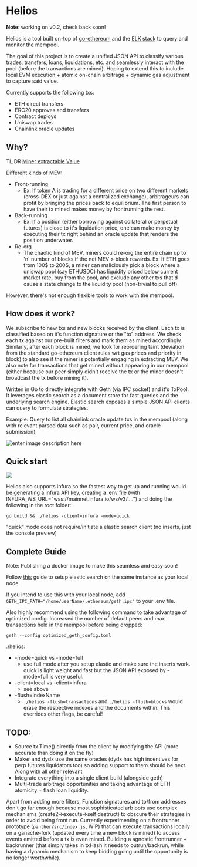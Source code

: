 # Helios

**Note**: working on v0.2, check back soon!

Helios is a tool built on-top of [go-ethereum](https://github.com/ethereum/go-ethereum) and the [ELK stack](https://www.elastic.co/what-is/elk-stack) to query and monitor the mempool. 

The goal of this project is to create a unified JSON API to classify various trades, transfers, loans, liquidations, etc. and seamlessly interact with the pool (before the transactions are mined). Hoping to extend this to include local EVM execution + atomic on-chain arbitrage + dynamic gas adjustment to capture said value. 


Currently supports the following txs: 
* ETH direct transfers
* ERC20 approves and transfers
* Contract deploys
* Uniswap trades
* Chainlink oracle updates


## Why?
TL;DR [Miner extractable Value](https://arxiv.org/abs/1904.05234)

Different kinds of MEV: 
* Front-running
	* Ex: If token A is trading for a different price on two different markets (cross-DEX or just against a centralized exchange), arbitrageurs can profit by bringing the prices back to equilibrium. The first person to have their tx mined makes money by frontrunning the rest. 
* Back-running
	* Ex: If a position (either borrowing against collateral or perpetual futures) is close to it's liquidation price, one can make money by executing their tx right behind an oracle update that renders the position underwater. 
* Re-org
	* The chaotic kind of MEV, miners could re-org the entire chain up to 'n' number of blocks if the net MEV > block rewards. Ex: If ETH goes from 100$ to 200$, a miner can maliciously pick a block where a uniswap pool (say ETHUSDC) has liquidity priced below current market rate, buy from the pool, and exclude any other txs that'd cause a state change to the liquidity pool (non-trivial to pull off). 

However, there's not enough flexible tools to work with the mempool. 
## How does it work?
We subscribe to new txs and new blocks received by the client. Each tx is classified based on it's function signature or the "to" address. We check each tx against our pre-built filters and mark them as mined accordingly. Similarly, after each block is mined, we look for reordering taint (deviation from the standard go-ethereum client rules wrt gas prices and priority in block) to also see if the miner is potentially engaging in extracting MEV. We also note for transactions that get mined without appearing in our mempool (either because our peer simply didn't receive the tx or the miner doesn't broadcast the tx before mining it). 

Written in Go to directly integrate with Geth (via IPC socket) and it's TxPool. It leverages elastic search as a document store for fast queries and the underlying search engine. Elastic search exposes a simple JSON API clients can query to formulate strategies. 

Example: Query to list all chainlink oracle update txs in the mempool (along with relevant parsed data such as pair, current price, and oracle submission) 

![enter image description here](https://i.imgur.com/KToewcG.png)
## Quick start

![](helios.gif)

Helios also supports infura so the fastest way to get up and running would be generating a infura API key, creating a .env file (with INFURA_WS_URL="wss://mainnet.infura.io/ws/v3/....") and doing the following in the root folder: 
	
`go build && ./helios -client=infura -mode=quick`

"quick" mode does not require/initiate a elastic search client (no inserts, just the console preview)

## Complete Guide
Note: Publishing a docker image to make this seamless and easy soon!

Follow [this](https://www.digitalocean.com/community/tutorials/how-to-install-elasticsearch-logstash-and-kibana-elastic-stack-on-ubuntu-20-04) guide to setup elastic search on the same instance as your local node. 

If you intend to use this with your local node, add `GETH_IPC_PATH="/home/userName/.ethereum/geth.ipc"` to your .env file. 

Also highly recommend using the following command to take advantage of optimized config. Increased the number of default peers and max transactions held in the mempool before being dropped: 

 `geth --config optimized_geth_config.toml`
 
 ./helios:
 * -mode=quick vs -mode=full
	* use full mode after you setup elastic and make sure the inserts work. quick is light weight and fast but the JSON API exposed by -mode=full is very useful. 
 * -client=local vs -client=infura
	* see above
 * -flush=indexName
	* `./helios -flush=transactions` and `./helios -flush=blocks` would erase the respective indexes and the documents within. This overrides other flags, be careful!
	
## TODO:
 * Source tx.Time() directly from the client by modifying the API (more accurate than doing it on the fly)
 * Maker and dydx use the same oracles (dydx has high incentives for perp futures liquidators too) so adding support to them should be next. Along with all other relevant 
 * Integrate everything into a single client build (alongside geth)
 * Multi-trade arbitrage opportunities and taking advantage of ETH atomicity + flash loan liquidity. 

Apart from adding more filters, Function signatures and to/from addresses don't go far enough because most sophisticated arb bots use complex mechanisms (create2=>execute=>self destruct) to obscure their strategies in order to avoid being front run. Currently experimenting on a frontrunner prototype (`panther/src/index.js`, WIP) that can execute transactions locally on a ganache-fork (updated every time a new block is mined) to access events emitted before a tx is even mined. Building a agnostic frontrunner + backrunner (that simply takes in txHash it needs to outrun/backrun, while having a dynamic mechanism to keep bidding going until the opportunity is no longer worthwhile). 
